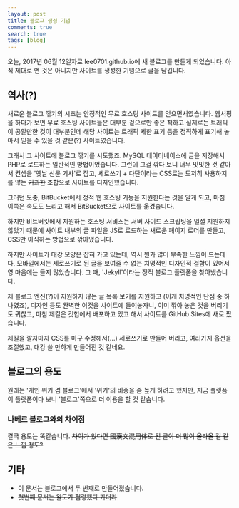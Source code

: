 ```yaml
---
layout: post
title: 블로그 생성 기념
comments: true
search: true
tags: [blog]
---
```


오늘, 2017년 06월 12일자로 lee0701.github.io에 새 블로그를 만들게 되었습니다. 아직 제대로 연 것은 아니지만 사이트를 생성한 기념으로 글을 남깁니다.

## 역사(?)
새로운 블로그 깎기의 시초는 안정적인 무료 호스팅 사이트를 얻으면서였습니다. 웹서핑을 하다가 보면 무료 호스팅 사이트들은 대부분 겉으로만 좋은 척하고 실제로는 트래픽이 콩알만한 것이 대부분인데 해당 사이트는 트래픽 제한 표기 등을 정직하게 표기해 놓아서 믿을 수 있을 것 같은(?) 사이트였습니다.

그래서 그 사이트에 블로그 깎기를 시도했죠. MySQL 데이터베이스에 글을 저장해서 PHP로 로드하는 일반적인 방법이었습니다. 그런데 그걸 깎다 보니 너무 밋밋한 것 같아서 컨셉을 '옛날 신문 기사'로 잡고, 세로쓰기 + 다단이라는 CSS로는 도저히 사용하지를 않는 ~~기괴한~~ 조합으로 사이트를 디자인했습니다.

그러던 도중, BitBucket에서 정적 웹 호스팅 기능을 지원한다는 것을 알게 되고, 마침 이쪽은 속도도 느리고 해서 BitBucket으로 사이트를 옮겼습니다.

하지만 비트버킷에서 지원하는 호스팅 서비스는 서버 사이드 스크립팅을 일절 지원하지 않았기 때문에 사이트 내부의 글 파일을 JS로 로드하는 새로운 페이지 로더를 만들고, CSS만 이식하는 방법으로 깎아냈습니다.

하지만 사이트가 대강 모양은 잡혀 가고 있는데, 역시 뭔가 많이 부족한 느낌이 드는데다, 모바일에서는 세로쓰기로 된 글을 보여줄 수 없는 치명적인 디자인적 결함이 있어서 영 마음에는 들지 않았습니다. 그 때, 'Jekyll'이라는 정적 블로그 플랫폼을 찾아냈습니다.

제 블로그 엔진(?)이 지원하지 않는 글 목록 보기를 지원하고 (이게 치명적인 단점 중 하나였죠), 디자인 등도 완벽한 이것을 사이트에 들여놓자니, 이미 깎아 놓은 것을 버리기도 귀찮고, 마침 제킬은 깃헙에서 배포하고 있고 해서 사이트를 GitHub Sites에 새로 팠습니다.

제킬을 깔자마자 CSS를 마구 수정해서(...) 세로쓰기로 만들어 버리고, 여러가지 옵션을 조절했고, 대강 쓸 만하게 만들어진 것 같네요.

## 블로그의 용도
원래는 '개인 위키 겸 블로그'에서 '위키'의 비중을 좀 높게 하려고 했지만, 지금 플랫폼이 플랫폼이다 보니 '블로그'쪽으로 더 이용을 할 것 같습니다.

### 나베르 블로그와의 차이점
결국 용도는 똑같습니다. ~~차이가 있다면 國漢文混用体로 된 글이 더 많이 올라올 걸 같은 느낌 정도?~~

## 기타
* 이 문서는 블로그에서 두 번째로 만들어졌습니다.
* ~~첫번째 문서는 왈도가 점령했다 카더라~~
